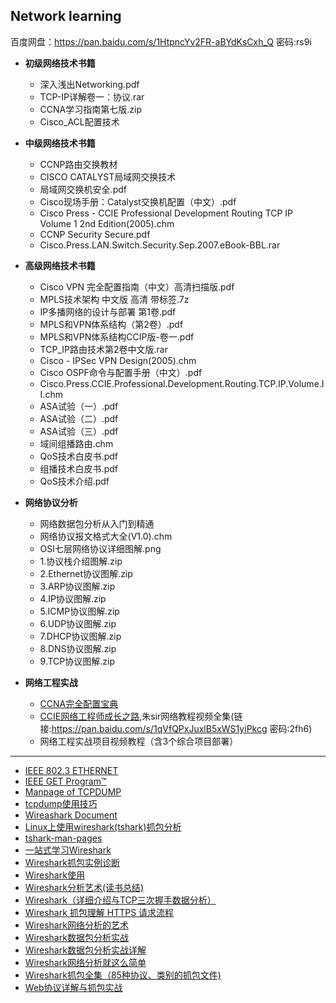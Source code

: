 ## Network learning

百度网盘：https://pan.baidu.com/s/1HtpncYv2FR-aBYdKsCxh_Q  密码:rs9i

- **初级网络技术书籍**
  - 深入浅出Networking.pdf
  - TCP-IP详解卷一：协议.rar
  - CCNA学习指南第七版.zip
  - Cisco_ACL配置技术

- **中级网络技术书籍**
  - CCNP路由交换教材
  - CISCO CATALYST局域网交换技术
  - 局域网交换机安全.pdf
  - Cisco现场手册：Catalyst交换机配置（中文）.pdf
  - Cisco Press - CCIE Professional Development Routing TCP IP Volume 1 2nd Edition(2005).chm
  - CCNP Security Secure.pdf
  - Cisco.Press.LAN.Switch.Security.Sep.2007.eBook-BBL.rar

- **高级网络技术书籍**
  - Cisco  VPN 完全配置指南（中文）高清扫描版.pdf
  - MPLS技术架构 中文版 高清 带标签.7z
  - IP多播网络的设计与部署 第1卷.pdf
  - MPLS和VPN体系结构（第2卷）.pdf
  - MPLS和VPN体系结构CCIP版-卷一.pdf
  - TCP_IP路由技术第2卷中文版.rar
  - Cisco - IPSec VPN Design(2005).chm
  - Cisco OSPF命令与配置手册（中文）.pdf
  - Cisco.Press.CCIE.Professional.Development.Routing.TCP.IP.Volume.II.chm
  - ASA试验（一）.pdf
  - ASA试验（二）.pdf
  - ASA试验（三）.pdf
  - 域间组播路由.chm
  - QoS技术白皮书.pdf
  - 组播技术白皮书.pdf
  - QoS技术介绍.pdf
- **网络协议分析**
  - 网络数据包分析从入门到精通
  - 网络协议报文格式大全(V1.0).chm
  - OSI七层网络协议详细图解.png
  - 1.协议栈介绍图解.zip
  - 2.Ethernet协议图解.zip
  - 3.ARP协议图解.zip
  - 4.IP协议图解.zip
  - 5.ICMP协议图解.zip
  - 6.UDP协议图解.zip
  - 7.DHCP协议图解.zip
  - 8.DNS协议图解.zip
  - 9.TCP协议图解.zip
- **网络工程实战**
  - [CCNA完全配置宝典](https://chegva.com/1128.html)
  - [CCIE网络工程师成长之路](http://ccietea.com/),朱sir网络教程视频全集(链接:https://pan.baidu.com/s/1qVfQPxJuxlB5xWS1yiPkcg  密码:2fh6)
  - 网络工程实战项目视频教程（含3个综合项目部署）

---

- [IEEE 802.3 ETHERNET](http://grouper.ieee.org/groups/802/3/)
- [IEEE GET Program™](https://standards.ieee.org/products-services/ieee-get-program.html)
- [Manpage of TCPDUMP](https://www.tcpdump.org/manpages/tcpdump.1.html)
- [tcpdump使用技巧](https://chegva.com/2473.html)
- [Wireashark Document](https://www.wireshark.org/docs/)
- [Linux上使用wireshark(tshark)抓包分析](https://chegva.com/3019.html)
- [tshark-man-pages](https://www.wireshark.org/docs/man-pages/tshark.html)
- [一站式学习Wireshark](https://www.w3cschool.cn/wireshark/?)
- [Wireshark抓包实例诊断](https://wizardforcel.gitbooks.io/network-basic/22.html)
- [Wireshark使用](http://2mysite.net/archives/wireshark/)
- [Wireshark分析艺术(读书总结)](https://juejin.im/post/5be52e68e51d453b6e027ea2#heading-0)
- [Wireshark（详细介绍与TCP三次握手数据分析）](https://www.cnblogs.com/Chilam007/p/6973990.html)
- [Wireshark 抓包理解 HTTPS 请求流程](https://www.jianshu.com/p/cf8c2f2cd18a)
- [Wireshark网络分析的艺术](https://github.com/anzhihe/Free-Web-Books/blob/master/book/Wireshark网络分析的艺术.pdf)
- [Wireshark数据包分析实战](https://github.com/anzhihe/Free-Web-Books/blob/master/book/Wireshark数据包分析实战.pdf)
- [Wireshark数据包分析实战详解](https://github.com/anzhihe/Free-Web-Books/blob/master/book/Wireshark数据包分析实战详解.pdf)
- [Wireshark网络分析就这么简单](https://github.com/anzhihe/Free-Web-Books/blob/master/book/Wireshark网络分析就这么简单.pdf)
- [Wireshark抓包全集（85种协议、类别的抓包文件)](https://github.com/anzhihe/Free-Web-Books/blob/master/book/Wireshark%E6%8A%93%E5%8C%85%E5%85%A8%E9%9B%86%EF%BC%8885%E7%A7%8D%E5%8D%8F%E8%AE%AE%E3%80%81%E7%B1%BB%E5%88%AB%E7%9A%84%E6%8A%93%E5%8C%85%E6%96%87%E4%BB%B6%EF%BC%89.zip)
- [Web协议详解与抓包实战](https://github.com/geektime-geekbang/geektime-webprotocol)
